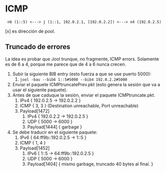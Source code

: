 # ICMP

	 n6 (1::5) <---> j (1::1, 192.0.2.1, [192.0.2.2]) <---> n4 (192.0.2.5)

[x] es dirección de pool.

## Truncado de errores

La idea es probar que Jool trunque, no fragmente, ICMP errors. Solamente es de 6 a 4, porque me parece que de 4 a 6 nunca crecen.

1. Subir la siguiente BIB entry (esto fuerza a que se use puerto 5000):
	1. `jool -bau --bib6 1::5#5000 --bib4 192.0.2.2#5000`
2. Enviar el paquete ICMPtruncatePrev.pkt (esto genera la sesión que va a usar el siguiente paquete).
3. Antes de que caduque la sesión, enviar el paquete ICMPtruncate.pkt.
	1. IPv4 { 192.0.2.5 -> 192.0.2.2 }
	2. ICMP { 3, 3 } (Destination unreachable, Port unreachable)
	3. Payload[1472]
		1. IPv4 { 192.0.2.2 -> 192.0.2.5 }
		2. UDP { 5000 -> 6000 }
		3. Payload[1444] { garbage }
4. Se debe traducir en el siguiente paquete:
	1. IPv6 { 64:ff9b::192.0.2.5 -> 1::5 }
	2. ICMP { 1, 4 }
	3. Payload[1452]
		1. IPv6 { 1::5 -> 64:ff9b::192.0.2.5 }
		2. UDP { 5000 -> 6000 }
		3. Payload[1404] { mismo garbage, truncado 40 bytes al final. }

